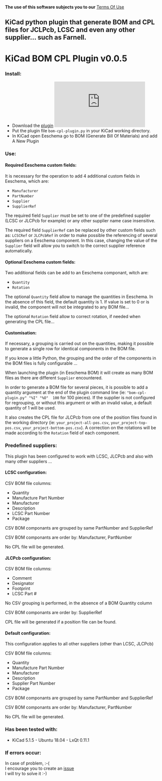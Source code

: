 **The use of this software subjects you to our** [Terms Of Use][1]

## KiCad python plugin that generate BOM and CPL files for JCLPcb, LCSC and even any other supplier... such as Farnell.

# KiCad BOM CPL Plugin v0.0.5

### Install:

- Download the [plugin][2] [![Version][3]][2]
- Put the plugin file `bom-cpl-plugin.py` in your KiCad working directory.
- In KiCad open Eeschema go to BOM (Generate Bill Of Materials) and add A New Plugin


### Use:

#### Required Eeschema custom fields:

It is necessary for the operation to add 4 additional custom fields in Eeschema, which are:
- `Manufacturer`
- `PartNumber`
- `Supplier`
- `SupplierRef`

The required field `Supplier` must be set to one of the predefined supplier (LCSC or JLCPcb for example) or any other supplier name case insensitive.

The required field `SupplierRef` can be replaced by other custom fields such as: `LCSCRef` or `JLCPcbRef` in order to make possible the referencing of several suppliers on a Eeschema component.
In this case, changing the value of the `Supplier` field will allow you to switch to the correct supplier reference automatically.

#### Optional Eeschema custom fields:

Two additional fields can be add to an Eeschema componant, witch are:
- `Quantity`
- `Rotation`

The optional `Quantity` field allow to manage the quantities in Eeschema.
In the absence of this field, the default quantity is 1.
If value is set to 0 or is invalid, the component will not be integrated to any BOM file...

The optional `Rotation` field allow to correct rotation, if needed when generating the CPL file...

#### Customisation:

If necessary, a grouping is carried out on the quantities, making it possible to generate a single row for identical components in the BOM file.

If you know a little Python, the grouping and the order of the components in the BOM files is fully configurable ...

When launching the plugin (in Eeschema BOM) it will create as many BOM files as there are different `Supplier` encountered.

In order to generate a BOM file for several pieces, it is possible to add a quantity argument at the end of the plugin command line (ie: `"bom-cpl-plugin.py" "%I" "%O"  100` for 100 pieces).
If the supplier is not configured for regrouping, or without this argument or with an invalid value, a default quantity of 1 will be used.

It also creates the CPL file for JLCPcb from one of the position files found in the working directory (ie: `your_project-all-pos.csv`, `your_project-top-pos.csv`, `your_project-bottom-pos.csv`).
A correction on the rotations will be made according to the `Rotation` field of each component.

### Predefined suppliers:

This plugin has been configured to work with LCSC, JLCPcb and also with many other suppliers ...

#### LCSC configuration:

CSV BOM file columns:
- Quantity
- Manufacture Part Number
- Manufacturer
- Description
- LCSC Part Number
- Package

CSV BOM componants are grouped by same PartNumber and SupplierRef

CSV BOM componants are order by: Manufacturer, PartNumber

No CPL file will be generated.

#### JLCPcb configuration:

CSV BOM file columns:
- Comment
- Designator
- Footprint
- LCSC Part #

No CSV grouping is performed, in the absence of a BOM Quantity column

CSV BOM componants are order by: SupplierRef

CPL file will be generated if a position file can be found.

#### Default configuration:

This configuration applies to all other suppliers (other than LCSC, JLCPcb)

CSV BOM file columns:
- Quantity
- Manufacture Part Number
- Manufacturer
- Description
- Supplier Part Number
- Package

CSV BOM componants are grouped by same PartNumber and SupplierRef

CSV BOM componants are order by: Manufacturer, PartNumber

No CPL file will be generated.


### Has been tested with:

* KiCad 5.1.5 - Ubuntu 18.04 - LxQt 0.11.1

### If errors occur:

In case of problem, :-(  
I encourage you to create an [issue][4]  
I will try to solve it :-)

[1]: <https://prrvchr.github.io/KiCad-BOM-CPL-Plugin/TermsOfUse_en>
[2]: <https://img.shields.io/github/downloads/prrvchr/KiCad-BOM-CPL-Plugin/latest/total?label=v0.0.5#right>
[3]: <https://github.com/prrvchr/KiCad-BOM-CPL-Plugin/releases/latest/download/bom-cpl-plugin.py>
[4]: <https://github.com/prrvchr/KiCad-BOM-CPL-Plugin/issues/new>
